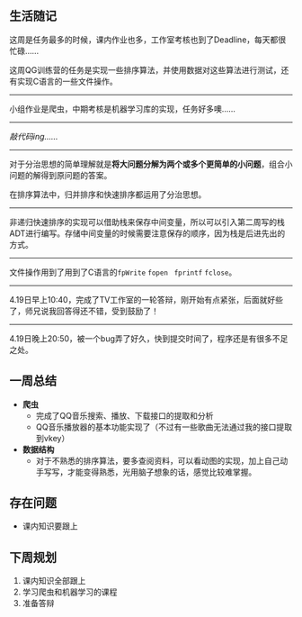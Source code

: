 ## 生活随记

这周是任务最多的时候，课内作业也多，工作室考核也到了Deadline，每天都很忙碌……

这周QG训练营的任务是实现一些排序算法，并使用数据对这些算法进行测试，还有实现C语言的一些文件操作。

---

小组作业是爬虫，中期考核是机器学习库的实现，任务好多噢……

---

*敲代码ing……*

---

对于分治思想的简单理解就是**将大问题分解为两个或多个更简单的小问题**，组合小问题的解得到原问题的答案。

在排序算法中，归并排序和快速排序都运用了分治思想。

---

非递归快速排序的实现可以借助栈来保存中间变量，所以可以引入第二周写的栈ADT进行编写。存储中间变量的时候需要注意保存的顺序，因为栈是后进先出的方式。

---

文件操作用到了用到了C语言的`fpWrite` `fopen` ` fprintf` `fclose`。

---

4.19日早上10:40，完成了TV工作室的一轮答辩，刚开始有点紧张，后面就好些了，师兄说我回答得还不错，受到鼓励了！

---

4.19日晚上20:50，被一个bug弄了好久，快到提交时间了，程序还是有很多不足之处。



## 一周总结

- **爬虫**
  - 完成了QQ音乐搜索、播放、下载接口的提取和分析
  - QQ音乐播放器的基本功能实现了（不过有一些歌曲无法通过我的接口提取到vkey）
- **数据结构**
  - 对于不熟悉的排序算法，要多查阅资料，可以看动图的实现，加上自己动手写写，才能变得熟悉，光用脑子想象的话，感觉比较难掌握。



## 存在问题

- 课内知识要跟上



## 下周规划

1. 课内知识全部跟上
2. 学习爬虫和机器学习的课程
3. 准备答辩
